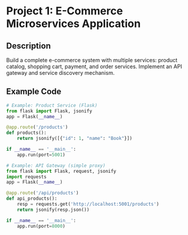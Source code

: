 # Project 1: E-Commerce Microservices Application

## Description
Build a complete e-commerce system with multiple services: product catalog, shopping cart, payment, and order services. Implement an API gateway and service discovery mechanism.

## Example Code
```python
# Example: Product Service (Flask)
from flask import Flask, jsonify
app = Flask(__name__)

@app.route('/products')
def products():
    return jsonify([{"id": 1, "name": "Book"}])

if __name__ == '__main__':
    app.run(port=5001)
```

```python
# Example: API Gateway (simple proxy)
from flask import Flask, request, jsonify
import requests
app = Flask(__name__)

@app.route('/api/products')
def api_products():
    resp = requests.get('http://localhost:5001/products')
    return jsonify(resp.json())

if __name__ == '__main__':
    app.run(port=8000)
```
